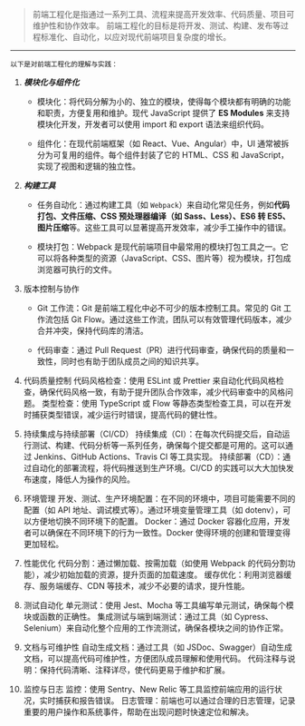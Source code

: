 > 前端工程化是指通过一系列工具、流程来提高开发效率、代码质量、项目可维护性和协作效率。
> 前端工程化的目标是将开发、测试、构建、发布等过程标准化、自动化，以应对现代前端项目复杂度的增长。

---

`以下是对前端工程化的理解与实践：`

1. **_模块化与组件化_**

   - 模块化：将代码分解为小的、独立的模块，使得每个模块都有明确的功能和职责，方便复用和维护。现代 JavaScript 提供了 **ES Modules** 来支持模块化开发，开发者可以使用 import 和 export 语法来组织代码。

   - 组件化：在现代前端框架（如 React、Vue、Angular）中，UI 通常被拆分为可复用的组件。每个组件封装了它的 HTML、CSS 和 JavaScript，实现了视图和逻辑的独立性。

2. **_构建工具_**

   - 任务自动化：通过构建工具（如 `Webpack`）来自动化常见任务，例如**代码打包、文件压缩、CSS 预处理器编译（如 Sass、Less）、ES6 转 ES5、图片压缩**等。这些工具可以显著提高开发效率，减少手工操作中的错误。

   - 模块打包：Webpack 是现代前端项目中最常用的模块打包工具之一。它可以将各种类型的资源（JavaScript、CSS、图片等）视为模块，打包成浏览器可执行的文件。

3. 版本控制与协作

   - Git 工作流：Git 是前端工程化中必不可少的版本控制工具。常见的 Git 工作流包括 Git Flow。通过这些工作流，团队可以有效管理代码版本，减少合并冲突，保持代码库的清洁。

   - 代码审查：通过 Pull Request（PR）进行代码审查，确保代码的质量和一致性，同时也有助于团队成员之间的知识共享。

4. 代码质量控制
   代码风格检查：使用 ESLint 或 Prettier 来自动化代码风格检查，确保代码风格一致，有助于提升团队合作效率，减少代码审查中的风格问题。
   类型检查：使用 TypeScript 或 Flow 等静态类型检查工具，可以在开发时捕获类型错误，减少运行时错误，提高代码的健壮性。
5. 持续集成与持续部署（CI/CD）
   持续集成（CI）：在每次代码提交后，自动运行测试、构建、代码分析等一系列任务，确保每个提交都是可用的。这可以通过 Jenkins、GitHub Actions、Travis CI 等工具实现。
   持续部署（CD）：通过自动化的部署流程，将代码推送到生产环境。CI/CD 的实践可以大大加快发布速度，降低人为操作的风险。
6. 环境管理
   开发、测试、生产环境配置：在不同的环境中，项目可能需要不同的配置（如 API 地址、调试模式等）。通过环境变量管理工具（如 dotenv），可以方便地切换不同环境下的配置。
   Docker：通过 Docker 容器化应用，开发者可以确保在不同环境下的行为一致性。Docker 使得环境的创建和管理变得更加轻松。
7. 性能优化
   代码分割：通过懒加载、按需加载（如使用 Webpack 的代码分割功能），减少初始加载的资源，提升页面的加载速度。
   缓存优化：利用浏览器缓存、服务端缓存、CDN 等技术，减少不必要的请求，提升性能。
8. 测试自动化
   单元测试：使用 Jest、Mocha 等工具编写单元测试，确保每个模块或函数的正确性。
   集成测试与端到端测试：通过工具（如 Cypress、Selenium）来自动化整个应用的工作流测试，确保各模块之间的协作正常。
9. 文档与可维护性
   自动生成文档：通过工具（如 JSDoc、Swagger）自动生成文档，可以提高代码可维护性，方便团队成员理解和使用代码。
   代码注释与说明：保持代码清晰、注释详尽，使代码更易于维护和扩展。
10. 监控与日志
    监控：使用 Sentry、New Relic 等工具监控前端应用的运行状况，实时捕获和报告错误。
    日志管理：前端也可以通过合理的日志管理，记录重要的用户操作和系统事件，帮助在出现问题时快速定位和解决。
